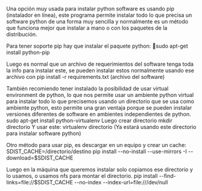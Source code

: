 Una opción muy usada para instalar python software es usando pip (instalador en línea), este programa permite instalar todo lo que precisa un software python de una forma muy sencilla y normalmente es un método que funciona mejor que instalar a mano o con los paquetes de la distribución. 

Para tener soporte pip hay que instalar el paquete python: sudo apt-get install python-pip 

Luego es normal que un archivo de requerimientos del software tenga toda la info para instalar este, se pueden instalar estos normalmente usando ese archivo con pip install -r requirements.txt (archivo del software)

También recomiendo tener instalado la posibilidad de usar virtual environment de python, lo que nos permite usar un ambiente python virtual para instalar todo lo que precisemos usando un directorio que se usa como ambiente python, esto permite una gran ventaja porque se pueden instalar versiones diferentes de software en ambientes independientes de python.  sudo apt-get install python-virtualenv
Luego crear directorio mkdir directorio
Y usar este: virtualenv directorio (Ya estará usando este directorio para instalar software python)

Otro método para usar pip, es descargar en un equipo y crear un cache: 
SDIST_CACHE=/directorio/destino
pip install --no-install --use-mirrors -I --download=$SDIST_CACHE <package name>

Luego en la máquina que queremos instalar solo copiamos ese directorio y lo usamos, o usamos nfs para montar el directorio. 
pip install --find-links=file://$SDIST_CACHE --no-index --index-url=file:///dev/null <package name> 
